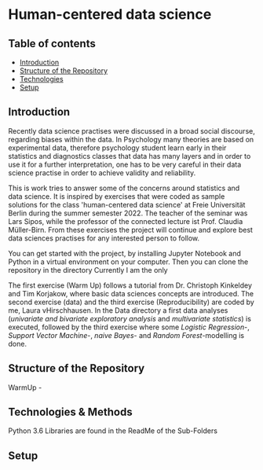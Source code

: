 # Human-centered data science

## Table of contents
* [Introduction](#introduction)
* [Structure of the Repository](#structure-of-the-repository)
* [Technologies](#technologies)
* [Setup](#setup)
 
## Introduction 

Recently data science practises were discussed in a broad social discourse, regarding biases within the data. In Psychology many theories are based on experimental data, therefore psychology student learn early in their statistics and diagnostics classes that data has many layers and in order to use it for a further interpretation, one has to be very careful in their data science practise in order to achieve validity and reliability. 

This is work tries to answer some of the concerns around statistics and data science. It is inspired by exercises that were coded as sample solutions for the class 'human-centered data science' at Freie Universität Berlin during the summer semester 2022. The teacher of the seminar was Lars Sipos, while the professor of the connected lecture ist Prof. Claudia Müller-Birn. From these exercises the project will continue and explore best data sciences practises for any interested person to follow. 

You can get started with the project, by installing Jupyter Notebook and Python in a virtual environment on your computer. Then you can clone the repository in the directory
Currently I am the only 

The first exercise (Warm Up) follows a tutorial from Dr. Christoph Kinkeldey and Tim Korjakow, where basic data sciences concepts are introduced. The second exercise (data) and the third exercise (Reproducibility) are coded by me, Laura vHirschhausen. In the Data directory a first data analyses (*univariate and bivariate exploratory analysis* and *multivariate statistics*) is executed, followed by the third exercise where some *Logistic Regression*-, *Support Vector Machine*-, *naive Bayes*- and *Random Forest*-modelling is done.

## Structure of the Repository
WarmUp - 

## Technologies & Methods
Python 3.6
Libraries are found in the ReadMe of the Sub-Folders
  
## Setup
